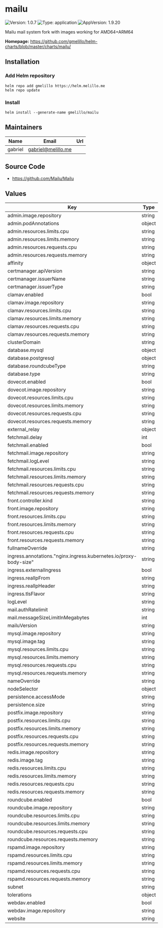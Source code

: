 # mailu

![Version: 1.0.7](https://img.shields.io/badge/Version-1.0.7-informational?style=flat-square) ![Type: application](https://img.shields.io/badge/Type-application-informational?style=flat-square) ![AppVersion: 1.9.20](https://img.shields.io/badge/AppVersion-1.9.20-informational?style=flat-square)

Mailu mail system fork with images working for AMD64+ARM64

**Homepage:** <https://github.com/gmelillo/helm-charts/blob/master/charts/mailu/>

## Installation

### Add Helm repository

```shell
helm repo add gmelillo https://helm.melillo.me
helm repo update
```

### Install

```shell
helm install --generate-name gmelillo/mailu
```

## Maintainers

| Name | Email | Url |
| ---- | ------ | --- |
| gabriel | gabriel@melillo.me |  |

## Source Code

* <https://github.com/Mailu/Mailu>

## Values

| Key | Type | Default | Description |
|-----|------|---------|-------------|
| admin.image.repository | string | `"testingmultiarch/admin"` |  |
| admin.podAnnotations | object | `{}` |  |
| admin.resources.limits.cpu | string | `"500m"` |  |
| admin.resources.limits.memory | string | `"500Mi"` |  |
| admin.resources.requests.cpu | string | `"500m"` |  |
| admin.resources.requests.memory | string | `"500Mi"` |  |
| affinity | object | `{}` |  |
| certmanager.apiVersion | string | `"cert-manager.io/v1alpha2"` |  |
| certmanager.issuerName | string | `"letsencrypt"` |  |
| certmanager.issuerType | string | `"ClusterIssuer"` |  |
| clamav.enabled | bool | `true` |  |
| clamav.image.repository | string | `"testingmultiarch/clamav"` |  |
| clamav.resources.limits.cpu | string | `"1000m"` |  |
| clamav.resources.limits.memory | string | `"2Gi"` |  |
| clamav.resources.requests.cpu | string | `"1000m"` |  |
| clamav.resources.requests.memory | string | `"1Gi"` |  |
| clusterDomain | string | `"cluster.local"` |  |
| database.mysql | object | `{}` |  |
| database.postgresql | object | `{}` |  |
| database.roundcubeType | string | `"sqlite"` |  |
| database.type | string | `"sqlite"` |  |
| dovecot.enabled | bool | `true` |  |
| dovecot.image.repository | string | `"testingmultiarch/dovecot"` |  |
| dovecot.resources.limits.cpu | string | `"500m"` |  |
| dovecot.resources.limits.memory | string | `"500Mi"` |  |
| dovecot.resources.requests.cpu | string | `"500m"` |  |
| dovecot.resources.requests.memory | string | `"500Mi"` |  |
| external_relay | object | `{}` |  |
| fetchmail.delay | int | `600` |  |
| fetchmail.enabled | bool | `false` |  |
| fetchmail.image.repository | string | `"testingmultiarch/fetchmail"` |  |
| fetchmail.logLevel | string | `"WARNING"` |  |
| fetchmail.resources.limits.cpu | string | `"200m"` |  |
| fetchmail.resources.limits.memory | string | `"200Mi"` |  |
| fetchmail.resources.requests.cpu | string | `"100m"` |  |
| fetchmail.resources.requests.memory | string | `"100Mi"` |  |
| front.controller.kind | string | `"Deployment"` |  |
| front.image.repository | string | `"testingmultiarch/nginx"` |  |
| front.resources.limits.cpu | string | `"200m"` |  |
| front.resources.limits.memory | string | `"200Mi"` |  |
| front.resources.requests.cpu | string | `"100m"` |  |
| front.resources.requests.memory | string | `"100Mi"` |  |
| fullnameOverride | string | `""` |  |
| ingress.annotations."nginx.ingress.kubernetes.io/proxy-body-size" | string | `"0"` |  |
| ingress.externalIngress | bool | `true` |  |
| ingress.realIpFrom | string | `"0.0.0.0/0"` |  |
| ingress.realIpHeader | string | `"X-Forwarded-For"` |  |
| ingress.tlsFlavor | string | `"cert"` |  |
| logLevel | string | `"WARNING"` |  |
| mail.authRatelimit | string | `"10/minute;1000/hour"` |  |
| mail.messageSizeLimitInMegabytes | int | `50` |  |
| mailuVersion | string | `""` |  |
| mysql.image.repository | string | `"library/mariadb"` |  |
| mysql.image.tag | string | `"10.8.2"` |  |
| mysql.resources.limits.cpu | string | `"200m"` |  |
| mysql.resources.limits.memory | string | `"512Mi"` |  |
| mysql.resources.requests.cpu | string | `"100m"` |  |
| mysql.resources.requests.memory | string | `"256Mi"` |  |
| nameOverride | string | `""` |  |
| nodeSelector | object | `{}` |  |
| persistence.accessMode | string | `"ReadWriteOnce"` |  |
| persistence.size | string | `"100Gi"` |  |
| postfix.image.repository | string | `"testingmultiarch/postfix"` |  |
| postfix.resources.limits.cpu | string | `"500m"` |  |
| postfix.resources.limits.memory | string | `"2Gi"` |  |
| postfix.resources.requests.cpu | string | `"500m"` |  |
| postfix.resources.requests.memory | string | `"2Gi"` |  |
| redis.image.repository | string | `"redis"` |  |
| redis.image.tag | string | `"6.2.6-alpine3.15"` |  |
| redis.resources.limits.cpu | string | `"200m"` |  |
| redis.resources.limits.memory | string | `"300Mi"` |  |
| redis.resources.requests.cpu | string | `"100m"` |  |
| redis.resources.requests.memory | string | `"200Mi"` |  |
| roundcube.enabled | bool | `true` |  |
| roundcube.image.repository | string | `"testingmultiarch/roundcube"` |  |
| roundcube.resources.limits.cpu | string | `"200m"` |  |
| roundcube.resources.limits.memory | string | `"200Mi"` |  |
| roundcube.resources.requests.cpu | string | `"100m"` |  |
| roundcube.resources.requests.memory | string | `"100Mi"` |  |
| rspamd.image.repository | string | `"testingmultiarch/rspamd"` |  |
| rspamd.resources.limits.cpu | string | `"200m"` |  |
| rspamd.resources.limits.memory | string | `"200Mi"` |  |
| rspamd.resources.requests.cpu | string | `"100m"` |  |
| rspamd.resources.requests.memory | string | `"100Mi"` |  |
| subnet | string | `"10.42.0.0/16"` |  |
| tolerations | object | `{}` |  |
| webdav.enabled | bool | `false` |  |
| webdav.image.repository | string | `"testingmultiarch/radicale"` |  |
| website | string | `""` |  |